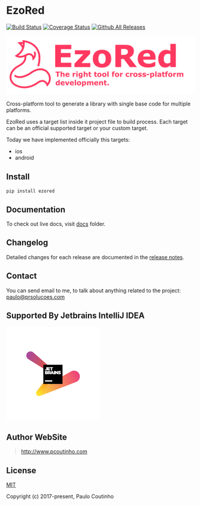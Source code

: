 # EzoRed

[![Build Status](https://travis-ci.org/ezored/ezored.svg?branch=python-version)](https://travis-ci.org/ezored/ezored)
[![Coverage Status](https://coveralls.io/repos/github/ezored/ezored/badge.svg?branch=python-version)](https://coveralls.io/github/ezored/ezored?branch=python-version)
[![Github All Releases](https://img.shields.io/github/downloads/ezored/ezored/total.svg)]()


<img src="extras/images/doc-logo.png?v=2017-12-06" alt="EzoRed">  

Cross-platform tool to generate a library with single base code for multiple platforms.    

EzoRed uses a target list inside it project file to build process. Each target can be an official supported target or your custom target.  

Today we have implemented officially this targets:  

- ios
- android

## Install

```
pip install ezored 
```

## Documentation

To check out live docs, visit [docs](docs/GET-STARTED.md) folder.

## Changelog

Detailed changes for each release are documented in the [release notes](docs/RELEASE-NOTES.md).

## Contact

You can send email to me, to talk about anything related to the project:  
[paulo@prsolucoes.com](paulo@prsolucoes.com)

## Supported By Jetbrains IntelliJ IDEA

![Supported By Jetbrains IntelliJ IDEA](extras/images/jetbrains-logo.png "Supported By Jetbrains IntelliJ IDEA")

## Author WebSite

> http://www.pcoutinho.com

## License

[MIT](http://opensource.org/licenses/MIT)

Copyright (c) 2017-present, Paulo Coutinho